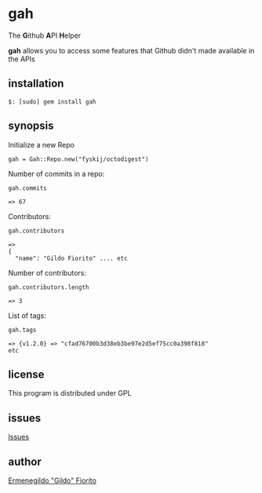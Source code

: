 gah
===

The **G**ithub **A**PI **H**elper

**gah** allows you to access some features that Github didn't made available in the APIs

installation
------------

    $: [sudo] gem install gah

synopsis
--------

Initialize a new Repo

    gah = Gah::Repo.new("fyskij/octodigest")


Number of commits in a repo:

    gah.commits

    => 67

Contributors:

    gah.contributors

    => 
    {
      "name": "Gildo Fiorito" .... etc


Number of contributors:

    gah.contributors.length

    => 3

List of tags:

    gah.tags

    => {v1.2.0} => "cfad76700b3d38eb3be97e2d5ef75cc0a398f818" 
    etc

license
-------

This program is distributed under GPL

issues
------

[Issues](http://github.com/fyskij/gah/issues)

author
------
[Ermenegildo "Gildo" Fiorito](http://isagit.com)
